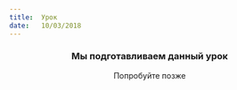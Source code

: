 ```yaml
---
title:  Урок
date:   10/03/2018
---
```


### <center>Мы подготавливаем данный урок</center>
<center>Попробуйте позже</center>